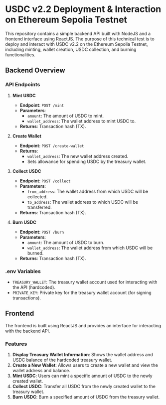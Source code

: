 # USDC v2.2 Deployment & Interaction on Ethereum Sepolia Testnet

This repository contains a simple backend API built with NodeJS and a frontend interface using ReactJS. The purpose of this technical test is to deploy and interact with USDC v2.2 on the Ethereum Sepolia Testnet, including minting, wallet creation, USDC collection, and burning functionalities.

## Backend Overview

### API Endpoints

1. **Mint USDC**  
   - **Endpoint**: `POST /mint`  
   - **Parameters**:  
     - `amount`: The amount of USDC to mint.
     - `wallet_address`: The wallet address to mint USDC to.  
   - **Returns**: Transaction hash (TX).

2. **Create Wallet**  
   - **Endpoint**: `POST /create-wallet`  
   - **Returns**:  
     - `wallet_address`: The new wallet address created.
     - Sets allowance for spending USDC by the treasury wallet.

3. **Collect USDC**  
   - **Endpoint**: `POST /collect`  
   - **Parameters**:  
     - `from_address`: The wallet address from which USDC will be collected.
     - `to_address`: The wallet address to which USDC will be transferred.  
   - **Returns**: Transaction hash (TX).

4. **Burn USDC**  
   - **Endpoint**: `POST /burn`  
   - **Parameters**:  
     - `amount`: The amount of USDC to burn.
     - `wallet_address`: The wallet address from which USDC will be burned.  
   - **Returns**: Transaction hash (TX).

### .env Variables

- `TREASURY_WALLET`: The treasury wallet account used for interacting with the API (hardcoded).
- `PRIVATE_KEY`: Private key for the treasury wallet account (for signing transactions).

## Frontend

The frontend is built using ReactJS and provides an interface for interacting with the backend API.

### Features

1. **Display Treasury Wallet Information**: Shows the wallet address and USDC balance of the hardcoded treasury wallet.
2. **Create a New Wallet**: Allows users to create a new wallet and view the wallet address and balance.
3. **Mint USDC**: Users can mint a specific amount of USDC to the newly created wallet.
4. **Collect USDC**: Transfer all USDC from the newly created wallet to the treasury wallet.
5. **Burn USDC**: Burn a specified amount of USDC from the treasury wallet.
